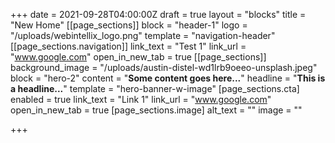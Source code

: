 +++
date = 2021-09-28T04:00:00Z
draft = true
layout = "blocks"
title = "New Home"
[[page_sections]]
block = "header-1"
logo = "/uploads/webintellix_logo.png"
template = "navigation-header"
[[page_sections.navigation]]
link_text = "Test 1"
link_url = "www.google.com"
open_in_new_tab = true
[[page_sections]]
background_image = "/uploads/austin-distel-wd1lrb9oeeo-unsplash.jpeg"
block = "hero-2"
content = "<strong>Some content goes here...</strong>"
headline = "<strong>This is a headline...</strong>"
template = "hero-banner-w-image"
[page_sections.cta]
enabled = true
link_text = "Link 1"
link_url = "www.google.com"
open_in_new_tab = true
[page_sections.image]
alt_text = ""
image = ""

+++
